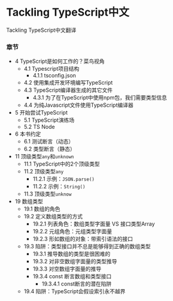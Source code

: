 # Tackling TypeScript中文
Tackling TypeScript中文翻译

### 章节

- 4 TypeScript是如何工作的？菜鸟视角
  - 4.1 Typescript项目结构
    - 4.1.1 tsconfig.json
  - 4.2 使用集成开发环境编写TypeScript
  - 4.3 TypeScript编译器生成的其它文件
    - 4.3.1 为了在TypeScript中使用npm包，我们需要类型信息
  - 4.4 为纯Javascript文件使用TypeScript编译器
- 5 开始尝试TypeScript
  - 5.1 TypeScript演练场
  - 5.2 TS Node
- 6 本书约定
  - 6.1 测试断言（动态）
  - 6.2 类型断言（静态）
- 11 顶级类型`any`和`unknown`
  - 11.1 TypeScript中的2个顶级类型
  - 11.2 顶级类型`any`
    - 11.2.1 示例：`JSON.parse()`
    - 11.2.2 示例：`String()`
  - 11.3 顶级类型`unknow`
- 19 数组类型
  - 19.1 数组的角色
  - 19.2 定义数组类型的方式
    - 19.2.1 列表角色：数组类型字面量 VS 接口类型Array
    - 19.2.2 元组角色：元组类型字面量
    - 19.2.3 形如数组的对象：带索引语法的接口
  - 19.3 陷阱：类型接口并不总是能够得到正确的数组类型
    - 19.3.1 推导数组的类型是很困难的
    - 19.3.2 对非空数组字面量的类型推导
    - 19.3.3 对空数组字面量的推导
    - 19.3.4 const 断言数组和类型接口
      - 19.3.4.1 const断言的潜在陷阱
  - 19.4 陷阱：TypeScript会假设索引永不越界
